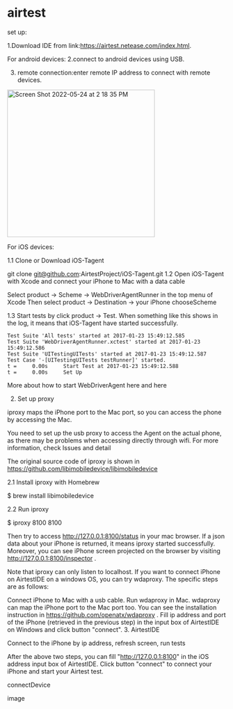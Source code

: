 # airtest
set up:

1.Download IDE from link:https://airtest.netease.com/index.html.

For android devices:
2.connect to android devices using USB.


3. remote connection:enter remote IP address to connect with remote devices.


<img width="339" alt="Screen Shot 2022-05-24 at 2 18 35 PM" src="https://user-images.githubusercontent.com/97198638/170134440-a1e329ca-3faa-4d74-8d17-47803b1b71c3.png">

For iOS devices:

1.1 Clone or Download iOS-Tagent

git clone git@github.com:AirtestProject/iOS-Tagent.git
1.2 Open iOS-Tagent with Xcode and connect your iPhone to Mac with a data cable

Select product -> Scheme -> WebDriverAgentRunner in the top menu of Xcode
Then select product -> Destination -> your iPhone
chooseScheme

1.3 Start tests by click product -> Test. When something like this shows in the log, it means that iOS-Tagent have started successfully.

    Test Suite 'All tests' started at 2017-01-23 15:49:12.585
    Test Suite 'WebDriverAgentRunner.xctest' started at 2017-01-23 15:49:12.586
    Test Suite 'UITestingUITests' started at 2017-01-23 15:49:12.587
    Test Case '-[UITestingUITests testRunner]' started.
    t =     0.00s     Start Test at 2017-01-23 15:49:12.588
    t =     0.00s     Set Up
More about how to start WebDriverAgent here and here

2. Set up proxy

iproxy maps the iPhone port to the Mac port, so you can access the phone by accessing the Mac.

You need to set up the usb proxy to access the Agent on the actual phone, as there may be problems when accessing directly through wifi. For more information, check Issues and detail

The original source code of iproxy is shown in https://github.com/libimobiledevice/libimobiledevice

2.1 Install iproxy with Homebrew

$ brew install libimobiledevice

2.2 Run iproxy

$ iproxy 8100 8100

Then try to access http://127.0.0.1:8100/status in your mac browser. If a json data about your iPhone is returned, it means iproxy started successfully. Moreover, you can see iPhone screen projected on the browser by visiting http://127.0.0.1:8100/inspector .

Note that iproxy can only listen to localhost. If you want to connect iPhone on AirtestIDE on a windows OS, you can try wdaproxy. The specific steps are as follows:

Connect iPhone to Mac with a usb cable.
Run wdaproxy in Mac. wdaproxy can map the iPhone port to the Mac port too. You can see the installation instruction in https://github.com/openatx/wdaproxy .
Fill ip address and port of the iPhone (retrieved in the previous step) in the input box of AirtestIDE on Windows and click button "connect".
3. AirtestIDE

Connect to the iPhone by ip address, refresh screen, run tests

After the above two steps, you can fill "http://127.0.0.1:8100" in the iOS address input box of AirtestIDE. Click button "connect" to connect your iPhone and start your Airtest test.

connectDevice

 image
